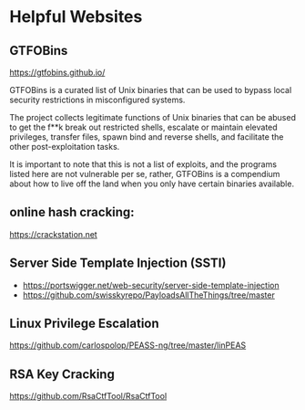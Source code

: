 # Helpful Websites

## GTFOBins 
https://gtfobins.github.io/

GTFOBins is a curated list of Unix binaries that can be used to bypass local security restrictions in misconfigured systems.

The project collects legitimate functions of Unix binaries that can be abused to get the f**k break out restricted shells, escalate or maintain elevated privileges, transfer files, spawn bind and reverse shells, and facilitate the other post-exploitation tasks.

It is important to note that this is not a list of exploits, and the programs listed here are not vulnerable per se, rather, GTFOBins is a compendium about how to live off the land when you only have certain binaries available.



## online hash cracking:
https://crackstation.net

## Server Side Template Injection (SSTI)
* https://portswigger.net/web-security/server-side-template-injection
* https://github.com/swisskyrepo/PayloadsAllTheThings/tree/master

## Linux Privilege Escalation
https://github.com/carlospolop/PEASS-ng/tree/master/linPEAS

## RSA Key Cracking
https://github.com/RsaCtfTool/RsaCtfTool